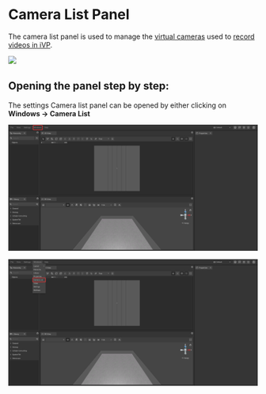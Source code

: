 # Camera List Panel

The camera list panel is used to manage the [virtual cameras](../advanced-tools/virtual-cameras.md) used to [record videos in iVP](../advanced-tools/virtual-cameras.md#setting-up-virtual-dolly-shots).

![](../../../.gitbook/assets/iVP\_virtual\_cameras\_camera\_list\_panel.jpg)

## Opening the panel step by step:

The settings Camera list panel can be opened by either clicking on **Windows -> Camera List**

![](../../../.gitbook/assets/iVP_Planning_UserInterface_CameraListPanel_CameraListPanelOpen0.png)

![](../../../.gitbook/assets/iVP_Planning_UserInterface_CameraListPanel_CameraListPanelOpen1.png)